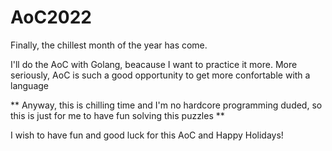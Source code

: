 # AoC2022

Finally, the chillest month of the year has come.

I'll do the AoC with Golang, beacause I want to practice it more.
More seriously, AoC is such a good opportunity to get more confortable with a language

**
Anyway, this is chilling time and I'm no hardcore programming duded, so this is just for me to have fun solving this puzzles
**

I wish to have fun and good luck for this AoC and Happy Holidays!
